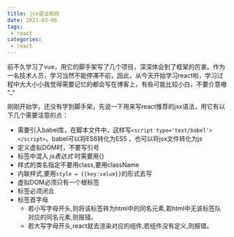 ```yaml
---
title: jsx语法规则
date: 2021-03-06
tags:
 - react
categories:
 - react
---
```


前不久学习了vue，用它的脚手架写了几个项目，深深体会到了框架的厉害。作为一名技术人员，学习当然不能停滞不前，因此，从今天开始学习react啦，学习过程中大大小小我觉得需要记忆的都会写在博客上，有些可能比较小白，不要介意嗷^_^



刚刚开始学，还没有学到脚手架，先说一下用来写react推荐的jsx语法，用它有以下几个需要注意的点：

- 需要引入babel库，在脚本文件中，这样写`<script type='text/babel'></script>`。babel可以将ES6转化为ES5 ，也可以将jsx文件转化为js
- 定义虚拟DOM时，不要写引号
- 标签中混入 *js表达式* 时需要用{}
- 样式的类名指定不要用class,要用className
- 内联样式,要用`style = {{key:value}}`的形式去写
- 虚拟DOM必须只有一个根标签
- 标签必须闭合
- 标签首字母   
  - 若小写字母开头,则将该标签转为html中的同名元素,若html中无该标签队对应的同名元素,则报错。
  - 若大写字母开头,react就去渲染对应的组件,若组件没有定义,则报错。